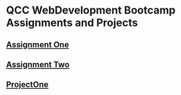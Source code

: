 # QCC WebDevelopment Bootcamp Assignments and Projects

## [Assignment One](https://Ashlirankin18.github.io/index.html)

## [Assignment Two](https://Ashlirankin18.github.io/assignment2.html)

## [ProjectOne](https://Ashlirankin18.github.io/ProjectOne/index.html)
